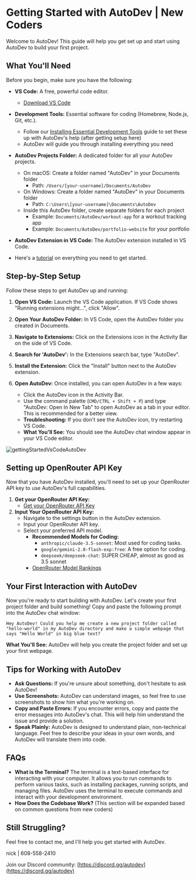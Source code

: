 # Getting Started with AutoDev | New Coders

Welcome to AutoDev! This guide will help you get set up and start using AutoDev to build your first project.

## What You'll Need

Before you begin, make sure you have the following:

-   **VS Code:** A free, powerful code editor.
    -   [Download VS Code](https://code.visualstudio.com/)
-   **Development Tools:** Essential software for coding (Homebrew, Node.js, Git, etc.).
    -   Follow our [Installing Essential Development Tools](installing-dev-essentials.md) guide to set these up with AutoDev's help (after getting setup here)
    -   AutoDev will guide you through installing everything you need
-   **AutoDev Projects Folder:** A dedicated folder for all your AutoDev projects.
    -   On macOS: Create a folder named "AutoDev" in your Documents folder
        -   Path: `/Users/[your-username]/Documents/AutoDev`
    -   On Windows: Create a folder named "AutoDev" in your Documents folder
        -   Path: `C:\Users\[your-username]\Documents\AutoDev`
    -   Inside this AutoDev folder, create separate folders for each project
        -   Example: `Documents/AutoDev/workout-app` for a workout tracking app
        -   Example: `Documents/AutoDev/portfolio-website` for your portfolio
-   **AutoDev Extension in VS Code:** The AutoDev extension installed in VS Code.

-   Here's a [tutorial](https://www.youtube.com/watch?v=N4td-fKhsOQ) on everything you need to get started.

## Step-by-Step Setup

Follow these steps to get AutoDev up and running:

1. **Open VS Code:** Launch the VS Code application. If VS Code shows "Running extensions might...", click "Allow".

2. **Open Your AutoDev Folder:** In VS Code, open the AutoDev folder you created in Documents.

3. **Navigate to Extensions:** Click on the Extensions icon in the Activity Bar on the side of VS Code.

4. **Search for 'AutoDev':** In the Extensions search bar, type "AutoDev".

5. **Install the Extension:** Click the "Install" button next to the AutoDev extension.

6. **Open AutoDev:** Once installed, you can open AutoDev in a few ways:
    - Click the AutoDev icon in the Activity Bar.
    - Use the command palette (`CMD/CTRL + Shift + P`) and type "AutoDev: Open In New Tab" to open AutoDev as a tab in your editor. This is recommended for a better view.
    - **Troubleshooting:** If you don't see the AutoDev icon, try restarting VS Code.
    - **What You'll See:** You should see the AutoDev chat window appear in your VS Code editor.

![gettingStartedVsCodeAutoDev](https://github.com/user-attachments/assets/622b4bb7-859b-4c2e-b87b-c12e3eabefb8)

## Setting up OpenRouter API Key

Now that you have AutoDev installed, you'll need to set up your OpenRouter API key to use AutoDev's full capabilities.

1.  **Get your OpenRouter API Key:**
    -   [Get your OpenRouter API Key](https://openrouter.ai/)
2.  **Input Your OpenRouter API Key:**
    -   Navigate to the settings button in the AutoDev extension.
    -   Input your OpenRouter API key.
    -   Select your preferred API model.
        -   **Recommended Models for Coding:**
            -   `anthropic/claude-3.5-sonnet`: Most used for coding tasks.
            -   `google/gemini-2.0-flash-exp:free`: A free option for coding.
            -   `deepseek/deepseek-chat`: SUPER CHEAP, almost as good as 3.5 sonnet
        -   [OpenRouter Model Rankings](https://openrouter.ai/rankings/programming)

## Your First Interaction with AutoDev

Now you're ready to start building with AutoDev. Let's create your first project folder and build something! Copy and paste the following prompt into the AutoDev chat window:

```
Hey AutoDev! Could you help me create a new project folder called "hello-world" in my AutoDev directory and make a simple webpage that says "Hello World" in big blue text?
```

**What You'll See:** AutoDev will help you create the project folder and set up your first webpage.

## Tips for Working with AutoDev

-   **Ask Questions:** If you're unsure about something, don't hesitate to ask AutoDev!
-   **Use Screenshots:** AutoDev can understand images, so feel free to use screenshots to show him what you're working on.
-   **Copy and Paste Errors:** If you encounter errors, copy and paste the error messages into AutoDev's chat. This will help him understand the issue and provide a solution.
-   **Speak Plainly:** AutoDev is designed to understand plain, non-technical language. Feel free to describe your ideas in your own words, and AutoDev will translate them into code.

## FAQs

-   **What is the Terminal?** The terminal is a text-based interface for interacting with your computer. It allows you to run commands to perform various tasks, such as installing packages, running scripts, and managing files. AutoDev uses the terminal to execute commands and interact with your development environment.
-   **How Does the Codebase Work?** (This section will be expanded based on common questions from new coders)

## Still Struggling?

Feel free to contact me, and I'll help you get started with AutoDev.

nick | 608-558-2410

Join our Discord community: [https://discord.gg/autodev](https://discord.gg/autodev)
